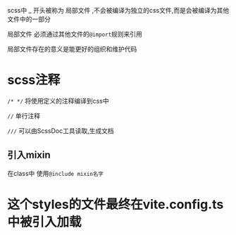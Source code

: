 scss中 _ 开头被称为 局部文件 ,不会被编译为独立的css文件,而是会被编译为其他文件中的一部分

局部文件 必须通过其他文件的`@import`规则来引用

局部文件存在的意义是能更好的组织和维护代码

# scss注释
`/* */` 将使用定义的注释编译到css中

`//`  单行注释

`///` 可以由ScssDoc工具读取,生成文档


## 引入mixin
在class中 使用`@include mixin名字`



# 这个styles的文件最终在vite.config.ts中被引入加载